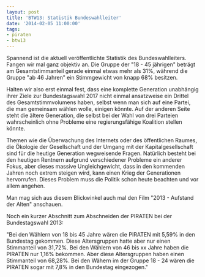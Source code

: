 ```yaml
---
layout: post
title: 'BTW13: Statistik Bundeswahlleiter'
date: '2014-02-05 11:00:00'
tags:
- piraten
- btw13
---
```


Spannend ist die aktuell veröffentlichte Statistik des Bundeswahlleiters. Fangen wir mal ganz objektiv an. Die Gruppe der "18 - 45 jährigen" beträgt am Gesamtstimmanteil gerade einmal etwas mehr als 31%, während die Gruppe "ab 46 Jahren" ein Stimmgewicht von knapp 68% besitzen.

Halten wir also erst einmal fest, dass eine komplette Generation unabhängig ihrer Ziele zur Bundestagswahl 2017 nicht einmal ansatzweise ein Drittel des Gesamtstimmvolumens haben, selbst wenn man sich auf eine Partei, die man gemeinsam wählen wolle, einigen könnte. Auf der anderen Seite steht die ältere Generation, die selbst bei der Wahl von drei Parteien wahrscheinlich ohne Probleme eine regierungsfähige Koalition stellen könnte.

Themen wie die Überwachung des Internets oder des öffentlichen Raumes, die Ökologie der Gesellschaft und der Umgang mit der Kapitalgesellschaft sind für die heutige Generation wegweisende Fragen. Natürlich besteht bei den heutigen Rentnern aufgrund verschiedener Probleme ein anderer Fokus, aber dieses massive Ungleichgewicht, dass in den kommenden Jahren noch extrem steigen wird, kann einen Krieg der Generationen hervorrufen. Dieses Problem muss die Politik schon heute beachten und vor allem angehen.

Man mag sich aus diesem Blickwinkel auch mal den Film "2013 - Aufstand der Alten" anschauen.

Noch ein kurzer Abschnitt zum Abschneiden der PIRATEN bei der Bundestagswahl 2013:

"Bei den Wählern von 18 bis 45 Jahre wären die PIRATEN mit 5,59% in den
Bundestag gekommen. Diese Altersgruppen hatte aber nur einen
Stimmanteil von 31,72%.
Bei den Wählern von 46 bis xx Jahre haben die PIRATEN nur 1,16% bekommen. Aber
diese Altersgruppen haben einen Stimmanteil von 68,28%.
Bei den Wähern im der Gruppe 18 - 24 wären die PIRATEN sogar mit 7,8% in den Bundestag eingezogen."